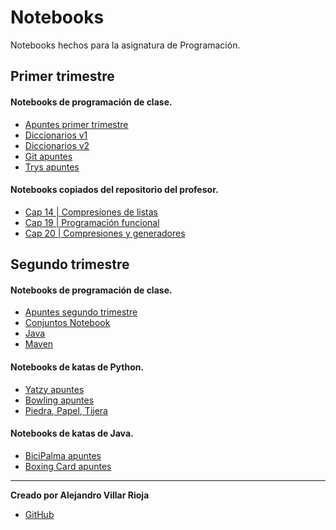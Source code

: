 Notebooks
=========

Notebooks hechos para la asignatura de Programación.

## Primer trimestre
#### Notebooks de programación de clase.
- [Apuntes primer trimestre](Primer_Trimestre/apuntes_1t_nb.ipynb)
- [Diccionarios v1](Primer_Trimestre/diccionarios_v1_nb.ipynb)
- [Diccionarios v2](Primer_Trimestre/diccionarios_v2_nb.ipynb)
- [Git apuntes](Primer_Trimestre/git_nb.ipynb)
- [Trys apuntes](Primer_Trimestre/trys_nb.ipynb)

#### Notebooks copiados del repositorio del profesor.
- [Cap 14 | Compresiones de listas](cap_14_list_comprehensions.ipynb)
- [Cap 19 | Programación funcional](cap_19_functional_programming_tools.ipynb)
- [Cap 20 | Compresiones y generadores](cap_20_comprehensions_and_generators.ipynb)

## Segundo trimestre

#### Notebooks de programación de clase.
- [Apuntes segundo trimestre](Segundo_Trimestre/apuntes_2t_nb.ipynb)
- [Conjuntos Notebook](Segundo_Trimestre/conjuntos.ipynb)
- [Java](Segundo_Trimestre/apuntes_Java.ipynb)
- [Maven](Segundo_Trimestre/Comandos_Maven.ipynb)

#### Notebooks de katas de Python.

- [Yatzy apuntes](Segundo_Trimestre/yatzi.ipynb)
- [Bowling apuntes](Segundo_Trimestre/bowling.ipynb)
- [Piedra, Papel, Tijera](Segundo_Trimestre/apuntes_PiedraPapelTijera.ipynb)

#### Notebooks de katas de Java.

- [BiciPalma apuntes](Segundo_Trimestre/bicipalma.ipynb)
- [Boxing Card apuntes](Segundo_Trimestre/boxing_card_kata.ipynb)

---

**Creado por Alejandro Villar Rioja**


- [GitHub](https://github.com/Kanekiikat)
